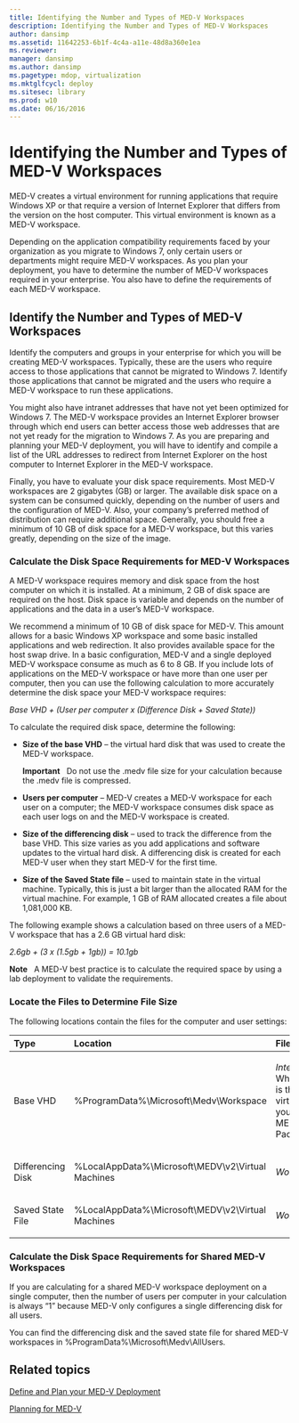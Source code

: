 ```yaml
---
title: Identifying the Number and Types of MED-V Workspaces
description: Identifying the Number and Types of MED-V Workspaces
author: dansimp
ms.assetid: 11642253-6b1f-4c4a-a11e-48d8a360e1ea
ms.reviewer: 
manager: dansimp
ms.author: dansimp
ms.pagetype: mdop, virtualization
ms.mktglfcycl: deploy
ms.sitesec: library
ms.prod: w10
ms.date: 06/16/2016
---
```



# Identifying the Number and Types of MED-V Workspaces


MED-V creates a virtual environment for running applications that require Windows XP or that require a version of Internet Explorer that differs from the version on the host computer. This virtual environment is known as a MED-V workspace.

Depending on the application compatibility requirements faced by your organization as you migrate to Windows 7, only certain users or departments might require MED-V workspaces. As you plan your deployment, you have to determine the number of MED-V workspaces required in your enterprise. You also have to define the requirements of each MED-V workspace.

## Identify the Number and Types of MED-V Workspaces


Identify the computers and groups in your enterprise for which you will be creating MED-V workspaces. Typically, these are the users who require access to those applications that cannot be migrated to Windows 7. Identify those applications that cannot be migrated and the users who require a MED-V workspace to run these applications.

You might also have intranet addresses that have not yet been optimized for Windows 7. The MED-V workspace provides an Internet Explorer browser through which end users can better access those web addresses that are not yet ready for the migration to Windows 7. As you are preparing and planning your MED-V deployment, you will have to identify and compile a list of the URL addresses to redirect from Internet Explorer on the host computer to Internet Explorer in the MED-V workspace.

Finally, you have to evaluate your disk space requirements. Most MED-V workspaces are 2 gigabytes (GB) or larger. The available disk space on a system can be consumed quickly, depending on the number of users and the configuration of MED-V. Also, your company’s preferred method of distribution can require additional space. Generally, you should free a minimum of 10 GB of disk space for a MED-V workspace, but this varies greatly, depending on the size of the image.

### Calculate the Disk Space Requirements for MED-V Workspaces

A MED-V workspace requires memory and disk space from the host computer on which it is installed. At a minimum, 2 GB of disk space are required on the host. Disk space is variable and depends on the number of applications and the data in a user’s MED-V workspace.

We recommend a minimum of 10 GB of disk space for MED-V. This amount allows for a basic Windows XP workspace and some basic installed applications and web redirection. It also provides available space for the host swap drive. In a basic configuration, MED-V and a single deployed MED-V workspace consume as much as 6 to 8 GB. If you include lots of applications on the MED-V workspace or have more than one user per computer, then you can use the following calculation to more accurately determine the disk space your MED-V workspace requires:

*Base VHD + (User per computer x (Difference Disk + Saved State))*

To calculate the required disk space, determine the following:

-   **Size of the base VHD** – the virtual hard disk that was used to create the MED-V workspace.

    **Important**  
    Do not use the .medv file size for your calculation because the .medv file is compressed.

     

-   **Users per computer** – MED-V creates a MED-V workspace for each user on a computer; the MED-V workspace consumes disk space as each user logs on and the MED-V workspace is created.

-   **Size of the differencing disk** – used to track the difference from the base VHD. This size varies as you add applications and software updates to the virtual hard disk. A differencing disk is created for each MED-V user when they start MED-V for the first time.

-   **Size of the Saved State file** – used to maintain state in the virtual machine. Typically, this is just a bit larger than the allocated RAM for the virtual machine. For example, 1 GB of RAM allocated creates a file about 1,081,000 KB.

The following example shows a calculation based on three users of a MED-V workspace that has a 2.6 GB virtual hard disk:

*2.6gb + (3 x (1.5gb + 1gb)) = 10.1gb*

**Note**  
A MED-V best practice is to calculate the required space by using a lab deployment to validate the requirements.

 

### Locate the Files to Determine File Size

The following locations contain the files for the computer and user settings:

<table>
<colgroup>
<col width="33%" />
<col width="33%" />
<col width="33%" />
</colgroup>
<thead>
<tr class="header">
<th align="left">Type</th>
<th align="left">Location</th>
<th align="left">Files</th>
</tr>
</thead>
<tbody>
<tr class="odd">
<td align="left"><p>Base VHD</p></td>
<td align="left"><p>%ProgramData%\Microsoft\Medv\Workspace</p></td>
<td align="left"><p><em>InternalName</em>.vhd - Where <em>InternalName</em> is the name of the virtual hard disk that you selected in the MED-V Workspace Packager.</p></td>
</tr>
<tr class="even">
<td align="left"><p>Differencing Disk</p></td>
<td align="left"><p>%LocalAppData%\Microsoft\MEDV\v2\Virtual Machines</p></td>
<td align="left"><p><em>WorkspaceName</em>.vhd</p></td>
</tr>
<tr class="odd">
<td align="left"><p>Saved State File</p></td>
<td align="left"><p>%LocalAppData%\Microsoft\MEDV\v2\Virtual Machines</p></td>
<td align="left"><p><em>WorkspaceName</em>.vsv</p></td>
</tr>
</tbody>
</table>

 

### Calculate the Disk Space Requirements for Shared MED-V Workspaces

If you are calculating for a shared MED-V workspace deployment on a single computer, then the number of users per computer in your calculation is always “1” because MED-V only configures a single differencing disk for all users.

You can find the differencing disk and the saved state file for shared MED-V workspaces in %ProgramData%\\Microsoft\\Medv\\AllUsers.

## Related topics


[Define and Plan your MED-V Deployment](define-and-plan-your-med-v-deployment.md)

[Planning for MED-V](planning-for-med-v.md)

 

 





